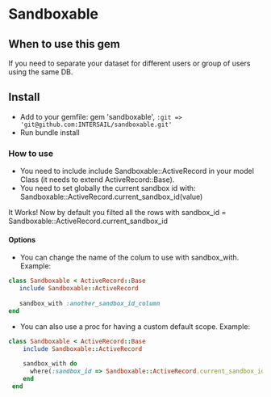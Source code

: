 # Sandboxable

## When to use this gem

If you need to separate your dataset for different users or group of users using the same DB.

## Install

 - Add to your gemfile: gem 'sandboxable', ```:git => 'git@github.com:INTERSAIL/sandboxable.git'```
 - Run bundle install

### How to use

 - You need to include include Sandboxable::ActiveRecord in your model Class (it needs to extend ActiveRecord::Base).
 - You need to set globally the current sandbox id with: Sandboxable::ActiveRecord.current_sandbox_id(value)

 It Works! Now by default you filted all the rows with sandbox_id = Sandboxable::ActiveRecord.current_sandbox_id

#### Options

 - You can change the name of the colum to use with sandbox_with. Example:
 ```ruby
 class Sandboxable < ActiveRecord::Base
    include Sandboxable::ActiveRecord
    
    sandbox_with :another_sandbox_id_column
 end
 ```
 
 - You can also use a proc for having a custom default scope. Example:
 ```ruby
 class Sandboxable < ActiveRecord::Base
     include Sandboxable::ActiveRecord
     
     sandbox_with do
       where(:sandbox_id => Sandboxable::ActiveRecord.current_sandbox_id)
     end
  end
  ```
 

 